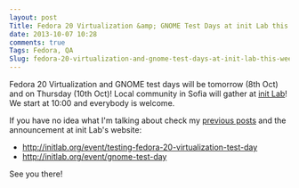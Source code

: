 ```yaml
---
layout: post
Title: Fedora 20 Virtualization &amp; GNOME Test Days at init Lab this week
date: 2013-10-07 10:28
comments: true
Tags: Fedora, QA
Slug: fedora-20-virtualization-and-gnome-test-days-at-init-lab-this-week
---
```


Fedora 20 Virtualization and GNOME test days will be tomorrow (8th Oct) and on
Thursday (10th Oct)! Local community in Sofia will gather at
[init Lab](http://initlab.org)! We start at 10:00 and everybody is welcome.

If you have no idea what I'm talking about check my
[previous posts](/blog/categories/fedora/) and the announcement at init Lab's website:

* <http://initlab.org/event/testing-fedora-20-virtualization-test-day>
* <http://initlab.org/event/gnome-test-day>

See you there!

